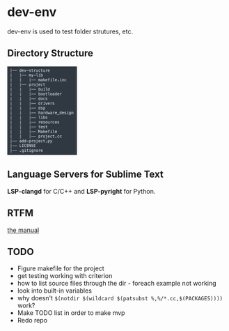 # dev-env

dev-env is used to test folder strutures, etc.

## Directory Structure

<img src='img/project-structure.png' width='160'>

## Language Servers for Sublime Text

__LSP-clangd__ for C/C++ and __LSP-pyright__ for Python.

## RTFM

[the manual](https://www.gnu.org/software/make/manual/)

## TODO

- Figure makefile for the project
- get testing working with criterion
- how to list source files through the dir - foreach example not working
- look into built-in variables
- why doesn't ```$(notdir $(wildcard $(patsubst %,%/*.cc,$(PACKAGES))))``` work?
- Make TODO list in order to make mvp
- Redo repo
